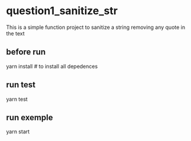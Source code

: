 # question1_sanitize_str

This is a simple function project to sanitize a string removing any quote in the text

## before run
  yarn install # to install all depedences

## run test
  yarn test
## run exemple
  yarn start
